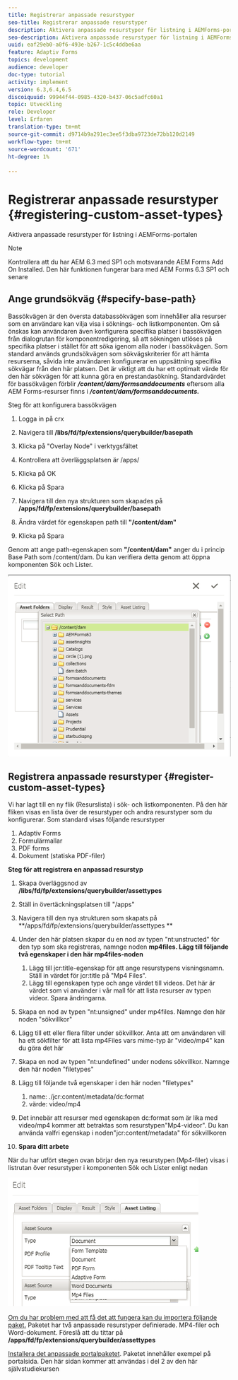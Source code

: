 ```yaml
---
title: Registrerar anpassade resurstyper
seo-title: Registrerar anpassade resurstyper
description: Aktivera anpassade resurstyper för listning i AEMForms-portalen
seo-description: Aktivera anpassade resurstyper för listning i AEMForms-portalen
uuid: eaf29eb0-a0f6-493e-b267-1c5c4ddbe6aa
feature: Adaptiv Forms
topics: development
audience: developer
doc-type: tutorial
activity: implement
version: 6.3,6.4,6.5
discoiquuid: 99944f44-0985-4320-b437-06c5adfc60a1
topic: Utveckling
role: Developer
level: Erfaren
translation-type: tm+mt
source-git-commit: d9714b9a291ec3ee5f3dba9723de72bb120d2149
workflow-type: tm+mt
source-wordcount: '671'
ht-degree: 1%

---
```



# Registrerar anpassade resurstyper {#registering-custom-asset-types}

Aktivera anpassade resurstyper för listning i AEMForms-portalen

>[!NOTE]
>
>Kontrollera att du har AEM 6.3 med SP1 och motsvarande AEM Forms Add On Installed. Den här funktionen fungerar bara med AEM Forms 6.3 SP1 och senare

## Ange grundsökväg {#specify-base-path}

Bassökvägen är den översta databassökvägen som innehåller alla resurser som en användare kan vilja visa i söknings- och listkomponenten. Om så önskas kan användaren även konfigurera specifika platser i bassökvägen från dialogrutan för komponentredigering, så att sökningen utlöses på specifika platser i stället för att söka igenom alla noder i bassökvägen. Som standard används grundsökvägen som sökvägskriterier för att hämta resurserna, såvida inte användaren konfigurerar en uppsättning specifika sökvägar från den här platsen. Det är viktigt att du har ett optimalt värde för den här sökvägen för att kunna göra en prestandasökning. Standardvärdet för bassökvägen förblir **_/content/dam/formsanddocuments_** eftersom alla AEM Forms-resurser finns i **_/content/dam/formsanddocuments._**

Steg för att konfigurera bassökvägen

1. Logga in på crx
1. Navigera till **/libs/fd/fp/extensions/querybuilder/basepath**

1. Klicka på &quot;Overlay Node&quot; i verktygsfältet
1. Kontrollera att överläggsplatsen är /apps/
1. Klicka på OK
1. Klicka på Spara
1. Navigera till den nya strukturen som skapades på **/apps/fd/fp/extensions/querybuilder/basepath**

1. Ändra värdet för egenskapen path till **&quot;/content/dam&quot;**
1. Klicka på Spara

Genom att ange path-egenskapen som **&quot;/content/dam&quot;** anger du i princip Base Path som /content/dam. Du kan verifiera detta genom att öppna komponenten Sök och Lister.

![basepath](assets/basepath.png)

## Registrera anpassade resurstyper {#register-custom-asset-types}

Vi har lagt till en ny flik (Resurslista) i sök- och listkomponenten. På den här fliken visas en lista över de resurstyper och andra resurstyper som du konfigurerar. Som standard visas följande resurstyper

1. Adaptiv Forms
1. Formulärmallar
1. PDF forms
1. Dokument (statiska PDF-filer)

**Steg för att registrera en anpassad resurstyp**

1. Skapa överläggsnod av **/libs/fd/fp/extensions/querybuilder/assettypes**

1. Ställ in övertäckningsplatsen till &quot;/apps&quot;
1. Navigera till den nya strukturen som skapats på **/apps/fd/fp/extensions/querybuilder/assettypes **

1. Under den här platsen skapar du en nod av typen &quot;nt:unstructed&quot; för den typ som ska registreras, namnge noden **mp4files. Lägg till följande två egenskaper i den här mp4files-noden**

   1. Lägg till jcr:title-egenskap för att ange resurstypens visningsnamn. Ställ in värdet för jcr:title på &quot;Mp4 Files&quot;.
   1. Lägg till egenskapen type och ange värdet till videos. Det här är värdet som vi använder i vår mall för att lista resurser av typen videor. Spara ändringarna.

1. Skapa en nod av typen &quot;nt:unsigned&quot; under mp4files. Namnge den här noden &quot;sökvillkor&quot;
1. Lägg till ett eller flera filter under sökvillkor. Anta att om användaren vill ha ett sökfilter för att lista mp4Files vars mime-typ är &quot;video/mp4&quot; kan du göra det här
1. Skapa en nod av typen &quot;nt:undefined&quot; under nodens sökvillkor. Namnge den här noden &quot;filetypes&quot;
1. Lägg till följande två egenskaper i den här noden &quot;filetypes&quot;

   1. name: ./jcr:content/metadata/dc:format
   1. värde: video/mp4

1. Det innebär att resurser med egenskapen dc:format som är lika med video/mp4 kommer att betraktas som resurstypen&quot;Mp4-videor&quot;. Du kan använda valfri egenskap i noden&quot;jcr:content/metadata&quot; för sökvillkoren

1. **Spara ditt arbete**

När du har utfört stegen ovan börjar den nya resurstypen (Mp4-filer) visas i listrutan över resurstyper i komponenten Sök och Lister enligt nedan

![mp4files](assets/mp4files.png)

[Om du har problem med att få det att fungera kan du importera följande paket.](assets/assettypeskt1.zip) Paketet har två anpassade resurstyper definierade. MP4-filer och Word-dokument. Föreslå att du tittar på **/apps/fd/fp/extensions/querybuilder/assettypes**

[Installera det anpassade portalpaketet](assets/customportalpage.zip). Paketet innehåller exempel på portalsida. Den här sidan kommer att användas i del 2 av den här självstudiekursen

